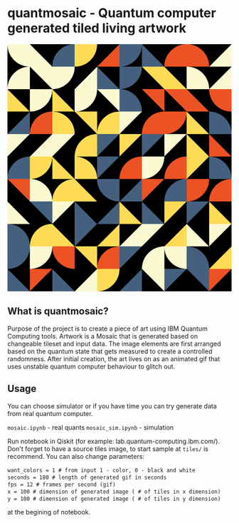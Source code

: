 # quantmosaic - Quantum computer generated tiled living artwork

![](output.gif)

## What is quantmosaic?

Purpose of the project is to create a piece of art using IBM Quantum Computing tools. Artwork is a Mosaic that is generated based on changeable tileset and input data. The image elements are first arranged based on the quantum state that gets measured to create a controlled randomness. After initial creation, the art lives on as an animated gif that uses unstable quantum computer behaviour to glitch out.

## Usage

You can choose simulator or if you have time you can try generate data from real quantum computer.

`mosaic.ipynb` - real quants
`mosaic_sim.ipynb` - simulation

Run notebook in Qiskit (for example: lab.quantum-computing.ibm.com/). Don't forget to have a source tiles image, to start sample at `tiles/` is recommend.
You can also change parameters:
```
want_colors = 1 # from input 1 - color, 0 - black and white
seconds = 180 # length of generated gif in seconds
fps = 12 # frames per second (gif)
x = 100 # dimension of generated image ( # of tiles in x dimension)
y = 100 # dimension of generated image ( # of tiles in y dimension)
```
at the begining of notebook.

